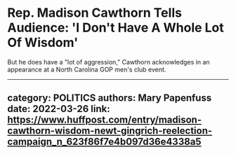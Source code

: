# Rep. Madison Cawthorn Tells Audience: 'I Don't Have A Whole Lot Of Wisdom'

But he does have a "lot of aggression," Cawthorn acknowledges in an appearance at a North Carolina GOP men's club event.

---
category: POLITICS
authors: Mary Papenfuss
date: 2022-03-26
link: https://www.huffpost.com/entry/madison-cawthorn-wisdom-newt-gingrich-reelection-campaign_n_623f86f7e4b097d36e4338a5
---
